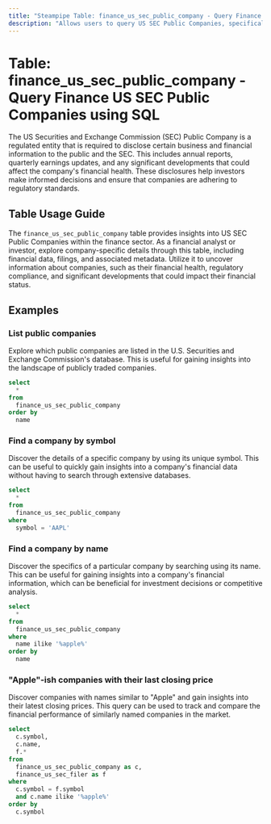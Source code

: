 ```yaml
---
title: "Steampipe Table: finance_us_sec_public_company - Query Finance US SEC Public Companies using SQL"
description: "Allows users to query US SEC Public Companies, specifically the financial data and filings, providing insights into financial health and regulatory compliance."
---
```


# Table: finance_us_sec_public_company - Query Finance US SEC Public Companies using SQL

The US Securities and Exchange Commission (SEC) Public Company is a regulated entity that is required to disclose certain business and financial information to the public and the SEC. This includes annual reports, quarterly earnings updates, and any significant developments that could affect the company's financial health. These disclosures help investors make informed decisions and ensure that companies are adhering to regulatory standards.

## Table Usage Guide

The `finance_us_sec_public_company` table provides insights into US SEC Public Companies within the finance sector. As a financial analyst or investor, explore company-specific details through this table, including financial data, filings, and associated metadata. Utilize it to uncover information about companies, such as their financial health, regulatory compliance, and significant developments that could impact their financial status.

## Examples

### List public companies
Explore which public companies are listed in the U.S. Securities and Exchange Commission's database. This is useful for gaining insights into the landscape of publicly traded companies.

```sql
select
  *
from
  finance_us_sec_public_company
order by
  name
```

### Find a company by symbol
Discover the details of a specific company by using its unique symbol. This can be useful to quickly gain insights into a company's financial data without having to search through extensive databases.

```sql
select
  *
from
  finance_us_sec_public_company
where
  symbol = 'AAPL'
```

### Find a company by name
Discover the specifics of a particular company by searching using its name. This can be useful for gaining insights into a company's financial information, which can be beneficial for investment decisions or competitive analysis.

```sql
select
  *
from
  finance_us_sec_public_company
where
  name ilike '%apple%'
order by
  name
```

### "Apple"-ish companies with their last closing price
Discover companies with names similar to "Apple" and gain insights into their latest closing prices. This query can be used to track and compare the financial performance of similarly named companies in the market.

```sql
select
  c.symbol,
  c.name,
  f.*
from
  finance_us_sec_public_company as c,
  finance_us_sec_filer as f
where
  c.symbol = f.symbol
  and c.name ilike '%apple%'
order by
  c.symbol
```
